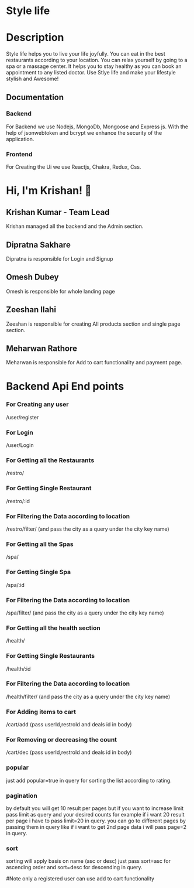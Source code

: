 
# Style life

# Description

Style life helps you to live your life joyfully. You can eat in the best restaurants according to your location. You can relax yourself by going to a spa or a massage center. It helps you to stay healthy as you can book an appointment to any listed doctor. Use Stlye life and make your lifestyle stylish and Awesome!

## Documentation

### Backend

For Backend we use Nodejs, MongoDb, Mongoose and Express js. With the help of jsonwebtoken and bcrypt we enhance the security of the application.


### Frontend

For Creating the Ui we use Reactjs, Chakra, Redux, Css.

# Hi, I'm Krishan! 👋

## Krishan Kumar - Team Lead

Krishan managed all the backend and the Admin section.

## Dipratna Sakhare

Dipratna is responsible for Login and Signup

## Omesh Dubey

Omesh is responsible for whole landing page

## Zeeshan Ilahi

Zeeshan is responsible for creating All products section and single page section.

## Meharwan Rathore

Meharwan is responsible for Add to cart functionality and payment page.


# Backend Api End points

### For Creating any user

/user/register

### For Login 

/user/Login

### For Getting all the Restaurants

/restro/

### For Getting Single Restaurant

/restro/:id

### For Filtering the Data according to location

/restro/filter/ (and pass the city as a query under the city key name)

### For Getting all the Spas

/spa/

### For Getting Single Spa

/spa/:id

### For Filtering the Data according to location

/spa/filter/ (and pass the city as a query under the city key name)

### For Getting all the health section

/health/

### For Getting Single Restaurants

/health/:id

### For Filtering the Data according to location

/health/filter/ (and pass the city as a query under the city key name)

### For Adding items to cart

/cart/add (pass userId,restroId and deals id in body)

### For Removing or decreasing the count

/cart/dec (pass userId,restroId and deals id in body)

### popular

just add popular=true in query for sorting the list according to rating.

 ### pagination

 by default you will get 10 result per pages but if you want to increase limit pass limit as query and your desired counts for example if i want 20 result per page i have to pass limit=20 in query.
 you can go to different pages by passing them in query like if i want to get 2nd page data i will pass page=2 in query.

### sort

sorting will apply basis on name (asc or desc) just pass sort=asc for ascending order and sort=desc for descending in query.

#Note only a registered user can use add to cart functionality
